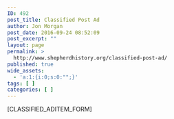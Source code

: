 ```yaml
---
ID: 492
post_title: Classified Post Ad
author: Jon Morgan
post_date: 2016-09-24 08:52:09
post_excerpt: ""
layout: page
permalink: >
  http://www.shepherdhistory.org/classified-post-ad/
published: true
wide_assets:
  - 'a:1:{i:0;s:0:"";}'
tags: [ ]
categories: [ ]
---
```

[CLASSIFIED_ADITEM_FORM]